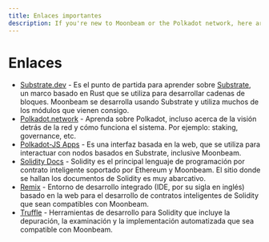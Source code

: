 ```yaml
---
title: Enlaces importantes
description: If you're new to Moonbeam or the Polkadot network, here are some important links to review, including compatible Ethereum tools.
---
```


# Enlaces

 - [Substrate.dev](https://substrate.dev/) - Es el punto de partida para aprender sobre [Substrate](/resources/glossary/#substrate), un marco basado en Rust que se utiliza para desarrollar cadenas de bloques. Moonbeam se desarrolla usando Substrate y utiliza muchos de los módulos que vienen consigo.
 - [Polkadot.network](https://polkadot.network/) - Aprenda sobre Polkadot, incluso acerca de la visión detrás de la red y cómo funciona el sistema. Por ejemplo: staking, governance, etc.
 - [Polkadot-JS Apps](https://polkadot.js.org/apps) - Es una interfaz basada en la web, que se utiliza para interactuar con nodos basados en Substrate, inclusive Moonbeam.
 - [Solidity Docs](https://solidity.readthedocs.io/) - Solidity es el principal lenguaje de programación por contrato inteligente soportado por Ethereum y Moonbeam. El sitio donde se hallan los documentos de Solidity es muy abarcativo.
 - [Remix](https://remix.ethereum.org/) - Entorno de desarrollo integrado (IDE, por su sigla en inglés) basado en la web para el desarrollo de contratos inteligentes de
Solidity que sean compatibles con Moonbeam.
 - [Truffle](https://www.trufflesuite.com/) - Herramientas de desarrollo para Solidity que incluye la depuración, la examinación y la implementación automatizada que sea compatible con Moonbeam.
